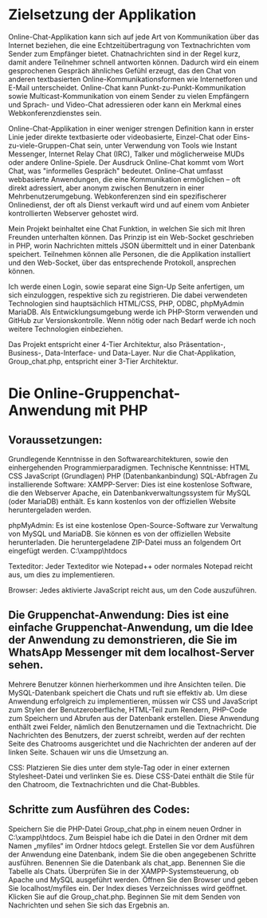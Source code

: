 # Zielsetzung der Applikation
Online-Chat-Applikation kann sich auf jede Art von Kommunikation über das Internet beziehen,
die eine Echtzeitübertragung von Textnachrichten vom Sender zum Empfänger bietet.
Chatnachrichten sind in der Regel kurz, damit andere Teilnehmer schnell antworten können.
Dadurch wird ein einem gesprochenen Gespräch ähnliches Gefühl erzeugt, das den Chat von anderen textbasierten
Online-Kommunikationsformen wie Internetforen und E-Mail unterscheidet. Online-Chat kann Punkt-zu-Punkt-Kommunikation
sowie Multicast-Kommunikation von einem Sender zu vielen Empfängern und Sprach- und Video-Chat adressieren oder kann ein Merkmal
eines Webkonferenzdienstes sein.

Online-Chat-Applikation in einer weniger strengen Definition kann in erster Linie jeder direkte textbasierte oder videobasierte,
Einzel-Chat oder Eins-zu-viele-Gruppen-Chat sein, unter Verwendung von Tools wie Instant Messenger, Internet Relay Chat (IRC),
Talker und möglicherweise MUDs oder andere Online-Spiele. Der Ausdruck Online-Chat kommt vom Wort Chat, was "informelles Gespräch" bedeutet.
Online-Chat umfasst webbasierte Anwendungen, die eine Kommunikation ermöglichen – oft direkt adressiert, aber anonym zwischen Benutzern in einer
Mehrbenutzerumgebung. Webkonferenzen sind ein spezifischerer Onlinedienst, der oft als Dienst verkauft wird und auf einem vom Anbieter
kontrollierten Webserver gehostet wird.

Mein Projekt beinhaltet eine Chat Funktion, in welchen Sie sich mit Ihren Freunden unterhalten können.
Das Prinzip ist ein Web-Socket geschrieben in PHP, worin Nachrichten mittels JSON übermittelt und in einer Datenbank speichert.
Teilnehmen können alle Personen, die die Applikation installiert und den Web-Socket, über das entsprechende Protokoll, ansprechen können.

Ich werde einen Login, sowie separat eine Sign-Up Seite anfertigen, um sich einzuloggen, respektive sich zu registrieren.
Die dabei verwendeten Technologien sind hauptsächlich HTML/CSS, PHP, ODBC, phpMyAdmin MariaDB. Als Entwicklungsumgebung werde ich PHP-Storm
verwenden und GitHub zur Versionskontrolle. Wenn nötig oder nach Bedarf werde ich noch weitere Technologien einbeziehen.

Das Projekt entspricht einer 4-Tier Architektur, also Präsentation-, Business-, Data-Interface- und Data-Layer.
Nur die Chat-Applikation, Group_chat.php, entspricht einer 3-Tier Architektur.


# Die Online-Gruppenchat-Anwendung mit PHP

 ## Voraussetzungen:
 Grundlegende Kenntnisse in den Softwarearchitekturen, sowie den einhergehenden Programmierparadigmen.
 Technische Kenntnisse:
 HTML CSS JavaScript (Grundlagen) PHP (Datenbankanbindung) SQL-Abfragen
 Zu installierende Software:
 XAMPP-Server: Dies ist eine kostenlose Software, die den Webserver Apache, ein Datenbankverwaltungssystem für MySQL (oder MariaDB) enthält.
 Es kann kostenlos von der offiziellen Website heruntergeladen werden.

 phpMyAdmin: Es ist eine kostenlose Open-Source-Software zur Verwaltung von MySQL und MariaDB.
 Sie können es von der offiziellen Website herunterladen. Die heruntergeladene ZIP-Datei muss an folgendem Ort eingefügt werden. C:\xampp\htdocs

 Texteditor: Jeder Texteditor wie Notepad++ oder normales Notepad reicht aus, um dies zu implementieren.

 Browser: Jedes aktivierte JavaScript reicht aus, um den Code auszuführen.

 ## Die Gruppenchat-Anwendung: Dies ist eine einfache Gruppenchat-Anwendung, um die Idee der Anwendung zu demonstrieren, die Sie im WhatsApp Messenger mit dem localhost-Server sehen.
 Mehrere Benutzer können hierherkommen und ihre Ansichten teilen. Die MySQL-Datenbank speichert die Chats und ruft sie effektiv ab.
 Um diese Anwendung erfolgreich zu implementieren, müssen wir CSS und JavaScript zum Stylen der Benutzeroberfläche, HTML-Teil zum Rendern,
 PHP-Code zum Speichern und Abrufen aus der Datenbank erstellen. Diese Anwendung enthält zwei Felder, nämlich den Benutzernamen und die Textnachricht. Die Nachrichten des Benutzers,
 der zuerst schreibt, werden auf der rechten Seite des Chatrooms ausgerichtet und die Nachrichten der anderen auf der linken Seite. Schauen wir uns die Umsetzung an.

 CSS: Platzieren Sie dies unter dem style-Tag oder in einer externen Stylesheet-Datei und verlinken Sie es. Diese CSS-Datei enthält die Stile für den Chatroom,
 die Textnachrichten und die Chat-Bubbles.

 ## Schritte zum Ausführen des Codes:

 Speichern Sie die PHP-Datei Group_chat.php in einem neuen Ordner in C:\xampp\htdocs. Zum Beispiel habe ich die Datei in den Ordner mit dem Namen „myfiles“ im Ordner htdocs gelegt.
 Erstellen Sie vor dem Ausführen der Anwendung eine Datenbank, indem Sie die oben angegebenen Schritte ausführen. Benennen Sie die Datenbank als chat_app. Benennen Sie die Tabelle als Chats.
 Überprüfen Sie in der XAMPP-Systemsteuerung, ob Apache und MySQL ausgeführt werden.
 Öffnen Sie den Browser und geben Sie localhost/myfiles ein. Der Index dieses Verzeichnisses wird geöffnet. Klicken Sie auf die Group_chat.php.
 Beginnen Sie mit dem Senden von Nachrichten und sehen Sie sich das Ergebnis an.
